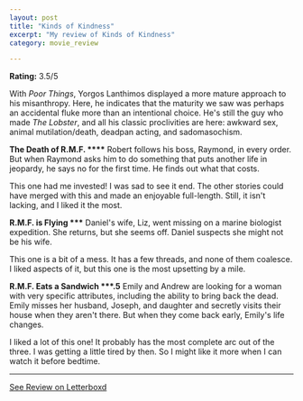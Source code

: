 ```yaml
---
layout: post
title: "Kinds of Kindness"
excerpt: "My review of Kinds of Kindness"
category: movie_review

---
```


**Rating:** 3.5/5

With <i>Poor Things</i>, Yorgos Lanthimos displayed a more mature approach to his misanthropy. Here, he indicates that the maturity we saw was perhaps an accidental fluke more than an intentional choice. He's still the guy who made <i>The Lobster</i>, and all his classic proclivities are here: awkward sex, animal mutilation/death, deadpan acting, and sadomasochism.


<b>The Death of R.M.F. ****</b>
Robert follows his boss, Raymond, in every order. But when Raymond asks him to do something that puts another life in jeopardy, he says no for the first time. He finds out what that costs.

This one had me invested! I was sad to see it end. The other stories could have merged with this and made an enjoyable full-length. Still, it isn't lacking, and I liked it the most.


<b>R.M.F. is Flying ***</b>
Daniel's wife, Liz, went missing on a marine biologist expedition. She returns, but she seems off. Daniel suspects she might not be his wife.

This one is a bit of a mess. It has a few threads, and none of them coalesce. I liked aspects of it, but this one is the most upsetting by a mile.


<b>R.M.F. Eats a Sandwich ***.5</b>
Emily and Andrew are looking for a woman with very specific attributes, including the ability to bring back the dead. Emily misses her husband, Joseph, and daughter and secretly visits their house when they aren't there. But when they come back early, Emily's life changes.

I liked a lot of this one! It probably has the most complete arc out of the three. I was getting a little tired by then. So I might like it more when I can watch it before bedtime.

<hr>

[See Review on Letterboxd](https://boxd.it/6Lf93f)
